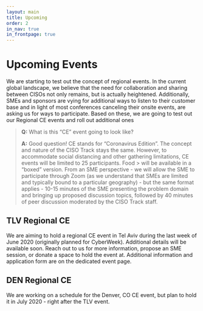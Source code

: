 ```yaml
---
layout: main
title: Upcoming
order: 2
in_nav: true
in_frontpage: true
---
```


# Upcoming Events

We are starting to test out the concept of regional events. In the current global landscape, we believe that the need for collaboration and sharing between CISOs not only remains, but is actually heightened. Additionally, SMEs and sponsors are vying for additional ways to listen to their customer base and in light of most conferences canceling their onsite events, are asking us for ways to participate. Based on these, we are going to test out our Regional CE events and roll out additional ones

> **Q:** What is this “CE” event going to look like? 
> 
> **A:** Good question! CE stands for “Coronavirus Edition”. The concept and nature of the CISO Track stays the same. However, to accommodate social distancing and other gathering limitations, CE events will be limited to 25 participants. Food > will be available in a “boxed” version. From an SME perspective - we will allow the SME to participate through Zoom (as we understand that SMEs are limited and typically bound to a particular geography) - but the same format applies - 10-15 minutes of the SME presenting the problem domain and bringing up proposed discussion topics, followed by 40 minutes of peer discussion moderated by the CISO Track staff. 

## TLV Regional CE

We are aiming to hold a regional CE event in Tel Aviv during the last week of June 2020 (originally planned for CyberWeek). Additional details will be available soon. Reach out to us for more information, propose an SME session, or donate a space to hold the event at. Additional information and application form are on the dedicated event page.

## DEN Regional CE

We are working on a schedule for the Denver, CO CE event, but plan to hold it in July 2020 - right after the TLV event.
